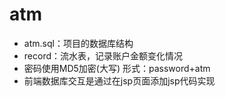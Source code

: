 # atm
* atm.sql：项目的数据库结构
* record：流水表，记录账户金额变化情况
* 密码使用MD5加密(大写)	形式：password+atm
* 前端数据库交互是通过在jsp页面添加jsp代码实现
